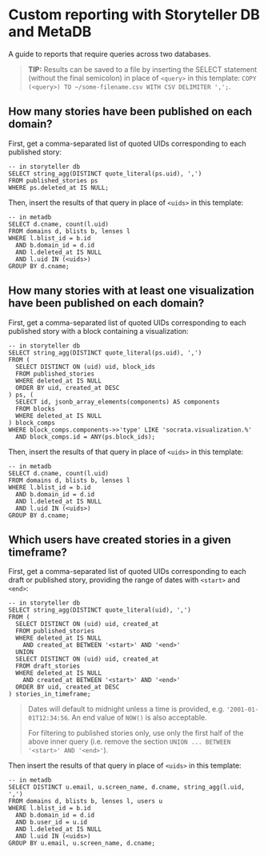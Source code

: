# Custom reporting with Storyteller DB and MetaDB

A guide to reports that require queries across two databases.

> **TIP:** Results can be saved to a file by inserting the SELECT statement (without the final semicolon) in place of `<query>` in this template: `COPY (<query>) TO ~/some-filename.csv WITH CSV DELIMITER ',';`.

## How many stories have been published on each domain?

First, get a comma-separated list of quoted UIDs corresponding to each published story:

```
-- in storyteller db
SELECT string_agg(DISTINCT quote_literal(ps.uid), ',')
FROM published_stories ps
WHERE ps.deleted_at IS NULL;
```

Then, insert the results of that query in place of `<uids>` in this template:

```
-- in metadb
SELECT d.cname, count(l.uid)
FROM domains d, blists b, lenses l
WHERE l.blist_id = b.id
  AND b.domain_id = d.id
  AND l.deleted_at IS NULL
  AND l.uid IN (<uids>)
GROUP BY d.cname;
```

## How many stories with at least one visualization have been published on each domain?

First, get a comma-separated list of quoted UIDs corresponding to each published story with a block containing a visualization:

```
-- in storyteller db
SELECT string_agg(DISTINCT quote_literal(ps.uid), ',')
FROM (
  SELECT DISTINCT ON (uid) uid, block_ids
  FROM published_stories
  WHERE deleted_at IS NULL
  ORDER BY uid, created_at DESC
) ps, (
  SELECT id, jsonb_array_elements(components) AS components
  FROM blocks
  WHERE deleted_at IS NULL
) block_comps
WHERE block_comps.components->>'type' LIKE 'socrata.visualization.%'
  AND block_comps.id = ANY(ps.block_ids);
```

Then, insert the results of that query in place of `<uids>` in this template:

```
-- in metadb
SELECT d.cname, count(l.uid)
FROM domains d, blists b, lenses l
WHERE l.blist_id = b.id
  AND b.domain_id = d.id
  AND l.deleted_at IS NULL
  AND l.uid IN (<uids>)
GROUP BY d.cname;
```

## Which users have created stories in a given timeframe?

First, get a comma-separated list of quoted UIDs corresponding to each draft or published story, providing the range of dates with `<start>` and `<end>`:

```
-- in storyteller db
SELECT string_agg(DISTINCT quote_literal(uid), ',')
FROM (
  SELECT DISTINCT ON (uid) uid, created_at
  FROM published_stories
  WHERE deleted_at IS NULL
    AND created_at BETWEEN '<start>' AND '<end>'
  UNION
  SELECT DISTINCT ON (uid) uid, created_at
  FROM draft_stories
  WHERE deleted_at IS NULL
    AND created_at BETWEEN '<start>' AND '<end>'
  ORDER BY uid, created_at DESC
) stories_in_timeframe;
```

> Dates will default to midnight unless a time is provided, e.g. `'2001-01-01T12:34:56`. An end value of `NOW()` is also acceptable.
>
> For filtering to published stories only, use only the first half of the above inner query (i.e. remove the section `UNION ... BETWEEN '<start>' AND '<end>'`).

Then insert the results of that query in place of `<uids>` in this template:

```
-- in metadb
SELECT DISTINCT u.email, u.screen_name, d.cname, string_agg(l.uid, ',')
FROM domains d, blists b, lenses l, users u
WHERE l.blist_id = b.id
  AND b.domain_id = d.id
  AND b.user_id = u.id
  AND l.deleted_at IS NULL
  AND l.uid IN (<uids>)
GROUP BY u.email, u.screen_name, d.cname;
```
